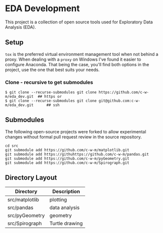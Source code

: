 # EDA Development

This project is a collection of open source tools used for Exploratory Data Analysis (EDA).

## Setup
`tox` is the preferred virtual environment management tool when not behind a proxy.  When dealing with a `proxy` on Windows I've found it easier to configure Anaconda.  That being the case, you'll find both options in the project, use the one that best suits your needs.

### Clone - recursive to get submodules
```shell
$ git clone --recurse-submodules git clone https://github.com/c-w-m/eda_dev.git  ## https or
$ git clone --recurse-submodules git clone git@github.com:c-w-m/eda_dev.git      ## ssh
```

## Submodules
The following open-source projects were forked to allow experimental changes without formal pull request review in the source repository.

```
cd src
git submodule add https://github.com/c-w-m/matplotlib.git
git submodule add https://githuhttps://github.com/c-w-m/pandas.git
git submodule add https://github.com/c-w-m/pyGeometry.git
git submodule add https://github.com/c-w-m/Spirograph.git
```

## Directory Layout
| Directory      | Description            |
|----------------|------------------------|
| src/matplotlib | plotting               |
| src/pandas     | data analysis          |
| src/pyGeometry | geometry               |
| src/Spirograph | Turtle drawing         |
